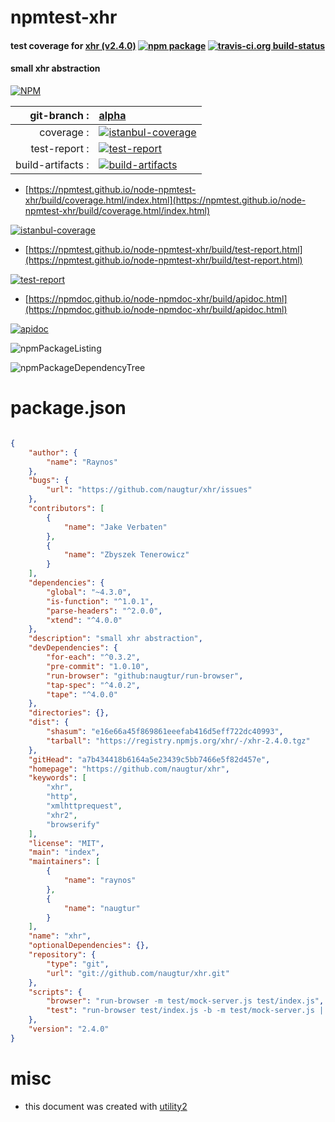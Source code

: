 # npmtest-xhr

#### test coverage for  [xhr (v2.4.0)](https://github.com/naugtur/xhr)  [![npm package](https://img.shields.io/npm/v/npmtest-xhr.svg?style=flat-square)](https://www.npmjs.org/package/npmtest-xhr) [![travis-ci.org build-status](https://api.travis-ci.org/npmtest/node-npmtest-xhr.svg)](https://travis-ci.org/npmtest/node-npmtest-xhr)

#### small xhr abstraction

[![NPM](https://nodei.co/npm/xhr.png?downloads=true&downloadRank=true&stars=true)](https://www.npmjs.com/package/xhr)

| git-branch : | [alpha](https://github.com/npmtest/node-npmtest-xhr/tree/alpha)|
|--:|:--|
| coverage : | [![istanbul-coverage](https://npmtest.github.io/node-npmtest-xhr/build/coverage.badge.svg)](https://npmtest.github.io/node-npmtest-xhr/build/coverage.html/index.html)|
| test-report : | [![test-report](https://npmtest.github.io/node-npmtest-xhr/build/test-report.badge.svg)](https://npmtest.github.io/node-npmtest-xhr/build/test-report.html)|
| build-artifacts : | [![build-artifacts](https://npmtest.github.io/node-npmtest-xhr/glyphicons_144_folder_open.png)](https://github.com/npmtest/node-npmtest-xhr/tree/gh-pages/build)|

- [https://npmtest.github.io/node-npmtest-xhr/build/coverage.html/index.html](https://npmtest.github.io/node-npmtest-xhr/build/coverage.html/index.html)

[![istanbul-coverage](https://npmtest.github.io/node-npmtest-xhr/build/screenCapture.buildCi.browser.%252Ftmp%252Fbuild%252Fcoverage.lib.html.png)](https://npmtest.github.io/node-npmtest-xhr/build/coverage.html/index.html)

- [https://npmtest.github.io/node-npmtest-xhr/build/test-report.html](https://npmtest.github.io/node-npmtest-xhr/build/test-report.html)

[![test-report](https://npmtest.github.io/node-npmtest-xhr/build/screenCapture.buildCi.browser.%252Ftmp%252Fbuild%252Ftest-report.html.png)](https://npmtest.github.io/node-npmtest-xhr/build/test-report.html)

- [https://npmdoc.github.io/node-npmdoc-xhr/build/apidoc.html](https://npmdoc.github.io/node-npmdoc-xhr/build/apidoc.html)

[![apidoc](https://npmdoc.github.io/node-npmdoc-xhr/build/screenCapture.buildCi.browser.%252Ftmp%252Fbuild%252Fapidoc.html.png)](https://npmdoc.github.io/node-npmdoc-xhr/build/apidoc.html)

![npmPackageListing](https://npmtest.github.io/node-npmtest-xhr/build/screenCapture.npmPackageListing.svg)

![npmPackageDependencyTree](https://npmtest.github.io/node-npmtest-xhr/build/screenCapture.npmPackageDependencyTree.svg)



# package.json

```json

{
    "author": {
        "name": "Raynos"
    },
    "bugs": {
        "url": "https://github.com/naugtur/xhr/issues"
    },
    "contributors": [
        {
            "name": "Jake Verbaten"
        },
        {
            "name": "Zbyszek Tenerowicz"
        }
    ],
    "dependencies": {
        "global": "~4.3.0",
        "is-function": "^1.0.1",
        "parse-headers": "^2.0.0",
        "xtend": "^4.0.0"
    },
    "description": "small xhr abstraction",
    "devDependencies": {
        "for-each": "^0.3.2",
        "pre-commit": "1.0.10",
        "run-browser": "github:naugtur/run-browser",
        "tap-spec": "^4.0.2",
        "tape": "^4.0.0"
    },
    "directories": {},
    "dist": {
        "shasum": "e16e66a45f869861eeefab416d5eff722dc40993",
        "tarball": "https://registry.npmjs.org/xhr/-/xhr-2.4.0.tgz"
    },
    "gitHead": "a7b434418b6164a5e23439c5bb7466e5f82d457e",
    "homepage": "https://github.com/naugtur/xhr",
    "keywords": [
        "xhr",
        "http",
        "xmlhttprequest",
        "xhr2",
        "browserify"
    ],
    "license": "MIT",
    "main": "index",
    "maintainers": [
        {
            "name": "raynos"
        },
        {
            "name": "naugtur"
        }
    ],
    "name": "xhr",
    "optionalDependencies": {},
    "repository": {
        "type": "git",
        "url": "git://github.com/naugtur/xhr.git"
    },
    "scripts": {
        "browser": "run-browser -m test/mock-server.js test/index.js",
        "test": "run-browser test/index.js -b -m test/mock-server.js | tap-spec"
    },
    "version": "2.4.0"
}
```



# misc
- this document was created with [utility2](https://github.com/kaizhu256/node-utility2)
